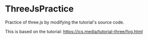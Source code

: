 # ThreeJsPractice
Practice of three.js by modifying the tutorial's source code.

This is based on the tutorial:
https://ics.media/tutorial-three/fog.html
